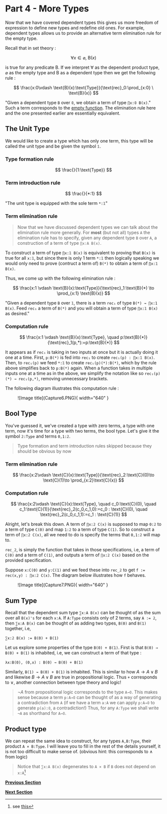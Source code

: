 # Part 4 - More Types

Now that we have covered dependent types this gives us more freedom of expression to define new types and redefine old ones. For example, dependent types allows us to provide an alternative term elimination rule for the empty type.

Recall that in set theory :

$$
\forall x\in \varnothing, \ \text{B}(x)
$$

is true for any predicate $\text{B}$. If we interpret $\forall$ as the dependent product type, $\varnothing$ as the empty type and $\text{B}$ as a dependent type then we get the following rule :

$$
\frac{x:0\vdash \text{B}(x):\text{Type}}{\text{rec}_0:\prod_{x:0} \ \text{B}(x)}
$$

"Given a dependent type `B` over `𝟘`, we obtain a term of type `∏x:𝟘 B(x)`." Such a term corresponds to the [empty function](https://en.wikipedia.org/wiki/Function_(mathematics)#empty_function). The elimination rule here and the one presented earlier are essentially equivalent. 

## The Unit Type

We would like to create a type which has only one term, this type will be called the unit type and be given the symbol `𝟙`.

### Type formation rule

$$
\frac{}{1:\text{Type}}
$$

### Term introduction rule

$$
\frac{}{*:1}
$$

"The unit type is equipped with the sole term `*:𝟙`"

### Term elimination rule

> Now that we have discussed dependent types we can talk about the elimination rule more generally. For **most** (but not all) types `A` the elimination rule has to specify, given any dependent type `B` over `A`, a construction of a term of type `∏x:A B(x)`. 

To construct a term of type `∏x:𝟙 B(x)` is equivalent to proving that `B(x)` is true for all `x:𝟙`, but since there is only 1 term `*:𝟙` then logically speaking we would only need to prove (contruct a term of) `B(*)` to obtain a term of `∏x:𝟙 B(x)`.    

Thus, we come up with the following elimination rule :

$$
\frac{x:1 \vdash \text{B}(x):\text{Type}}{\text{rec}_1:\text{B}(*) \to \prod_{x:1} \text{B}(x)}
$$

"Given a dependent type `B` over `𝟙`, there is a term `rec₁` of type `B(*) → ∏x:1 B(x)`. Feed `rec₁` a term of `B(*)` and you will obtain a term of type `∏x:𝟙 B(x)` as desired."

### Computation rule

$$
\frac{x:1 \vdash \text{B}(x):\text{Type}, \quad p:\text{B}(*)}{\text{rec}_1(p,*):=p:\text{B}(*)}
$$

It appears as if `rec₁` is taking in two inputs at once but it is actually doing it one at a time. First, `p:B(*)` is fed into `rec₁` to create `rec₁(p) : ∏x:𝟙 B(x)`. Then, to `rec₁(p)` we feed `*:𝟙` to create `rec₁(p)(*):B(*)`, which by the rule above simplifies back to `p:B(*)` again. When a function takes in multiple inputs one at a time as in the above, we simplify the notation like so `rec₁(p)(*) → rec₁(p,*)`, removing unnecessary brackets.

The following diagram illustrates this computation rule :

<figure markdown>
  ![Image title](Capture6.PNG){ width="640" }
</figure>

## Bool Type

You've guessed it, we've created a type with zero terms, a type with one term, now it's time for a type with two terms, the bool type. Let's give it the symbol `𝟚:Type` and terms `0,1:𝟚`.

> Type formation and term introduction rules skipped because they should be obvious by now

### Term elimination rule

$$
\frac{x:2\vdash \text{C}(x):\text{Type}}{\text{rec}_2:\text{C}(0)\to \text{C}(1)\to \prod_{x:2}\text{C}(x)}
$$

### Computation rule

$$
\frac{x:2\vdash \text{C}(x):\text{Type}, \quad c_0:\text{C}(0), \quad c_1:\text{C}(1)}{\text{rec}_2(c_0,c_1,0):=c_0 : \text{C}(0), \quad \text{rec}_2(c_0,c_1,1):=c_1 : \text{C}(1)}
$$

Alright, let's break this down. A term of `∏x:𝟚 C(x)` is supposed to map `0:𝟚` to a term of type `C(0)` and map `1:𝟚` to a term of type `C(1)`. So to construct a term of `∏x:𝟚 C(x)`, all we need to do is specify the terms that `0,1:𝟚` will map to. 

`rec_𝟚`, is simply the function that takes in those specifications, i.e, a term of `C(0)` and a term of `C(1)`, and outputs a term of `∏x:𝟚 C(x)` based on the provided specification. 

Suppose `x:C(0)` and `y:C(1)` and we feed these into `rec_𝟚` to get `f := rec(x,y) : ∏x:𝟚 C(x)`. The diagram below illustrates how `f` behaves.

<figure markdown>
  ![Image title](Capture7.PNG){ width="640" }
</figure>

## Sum Type

Recall that the dependent sum type `∑x:A B(x)` can be thought of as the sum over all `B(x)'s` for each `x:A`. If `A:Type` consists only of 2 terms, say `A := 𝟚`, then `∑x:A B(x)` can be thought of as adding two types, `B(0)` and `B(1)` together, i.e, 

```
∑x:𝟚 B(x) := B(0) + B(1)
```
Let us explore some properties of the type `B(0) + B(1)`. First is that `B(0) → B(0) + B(1)` is inhabited, i.e, we can construct a term of that type :
```
λx:B(0), (0,x) : B(0) → B(0) + B(1)
```
Similarly, `B(1) → B(0) + B(1)` is inhabited. This is similar to how $A \to A \lor B$ and likewise $B \to A \lor B$ are true in propositional logic. Thus `+` corresponds to $\lor$, another connection between type theory and logic!

> $\neg A$ from propositional logic corresponds to the type `A→𝟘`. This makes sense because a term `p:A→𝟘` can be thought of as a way of generating a contradiction from `A` (if we have a term `a:A` we can apply `p:A→𝟘` to generate `p(a):𝟘`, a contradiction!) Thus, for any `A:Type` we shall write `¬A` as shorthand for `A→𝟘`.   

## Product type

We can repeat the same idea to construct, for any types `A,B:Type`, their product `A × B:Type`. I will leave you to fill in the rest of the details yourself, it is not too difficult to make sense of. (obvious hint: this corresponds to $\land$ from logic)

> Notice that `∑x:A B(x)` degenerates to `A × B` if `B` does not depend on `x:A`[^1] 


<!--
## The First Theorem

Let us introduce and prove the first theorem of this series :

> Theorem. Let `A,B,C:Type`, then the type
>
> ```
>                (A + B) → (A → C) → (B → C) → C
> ```
> is inhabited (has a term).

> What is the significance of this theorem? Viewed as propositions instead of types, the theorem states that : if we have a proof of `A + B` and we wish to prove `C` then it suffices to prove both `A → C` and `B → C`. This is the principle of proof by cases. 

Proof. First let us construct the dependent types :

```
x:𝟚 ⊢ D(x):Type, D(0) := A, D(1) := B

x:𝟚 ⊢ E(x):Type, E := λx:𝟚, D(x) → C
```
We can then rewrite our goal into
```
                 ∑x:𝟚 D(x) → E(0) → E(1) → C
```
Essentially what we want to do is construct a function that takes in a term of type `∑x:𝟚 D(x)`, a term of type `E(0)`, and a term of type `E(1)` and returns a term of type `C`. We also know that the construction a function involves making use of a lambda abstraction, so let us start with the following template :

```
λh1:(∑x:𝟚 D(x)), λh2:E(0), λh3:E(1), [something]
```

By applying the elimination rule of `𝟚:Type` with the dependent type `E` we obtain

```
rec₂ : E(0) → E(1) → ∏x:𝟚 E(x)
```
via the elimination rule for `∑` we can decompose `h1:∑x:𝟚 D(x)` as follows:
```
π₁(h1) : 𝟚,   π₂(h1) : D(π₁(h1))
```
Given terms `h2:E(0)` and `h3:E(1)` :
```
rec₂(h2,h3,π₁(h1)) : E(π₁(h1)) := D(π₁(h1)) → C

-- and hence --

rec₂(h2,h3,π₁(h1),π₂(h1)) : C
```

We can now fill in the previously unknown `[something]` :

```
λh1:(∑x:𝟚 D(x)), λh2:E(0), λh3:E(1), rec₂(h2,h3,π₁(h1),π₂(h1))
```
The above is a term of `∑x:𝟚 D(x) → E(0) → E(1) → C`, thus `(A + B) → (A → C) → (B → C) → C` is inhabited as required. ∎
-->

[**Previous Section**](part3.md)

[**Next Section**](part5.md)

[^1]: see [this](https://cs.stackexchange.com/questions/81112/why-product-type-is-a-dependent-sum)